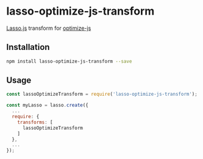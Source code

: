 lasso-optimize-js-transform
===========

[Lasso.js](https://github.com/lasso-js/lasso) transform for
[optimize-js](https://github.com/nolanlawson/optimize-js)

## Installation
```bash
npm install lasso-optimize-js-transform --save
```

## Usage

```js
const lassoOptimizeTransform = require('lasso-optimize-js-transform');

const myLasso = lasso.create({
  ...
  require: {
    transforms: [
      lassoOptimizeTransform
    ]
  },
  ...
});

```
